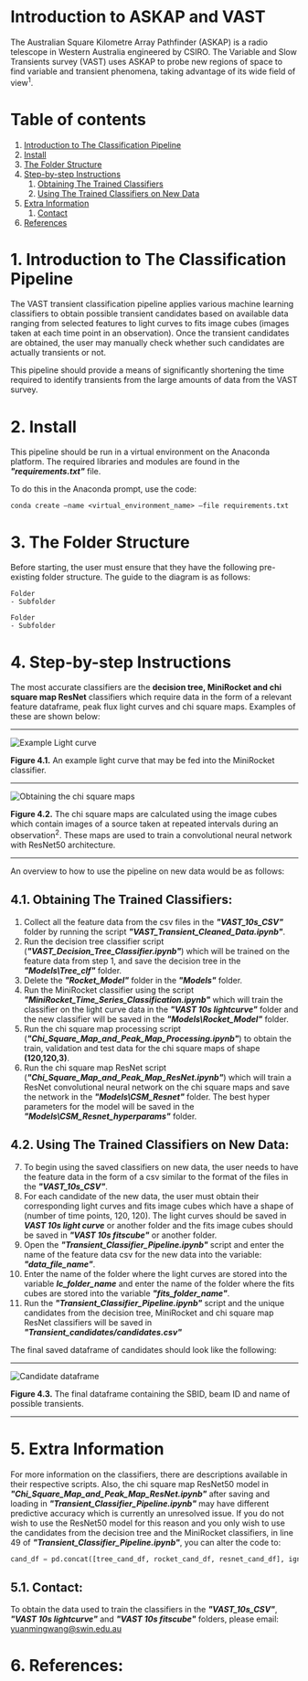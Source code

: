 # Introduction to ASKAP and VAST
The Australian Square Kilometre Array Pathfinder (ASKAP) is a radio telescope in Western Australia engineered by CSIRO. The Variable and Slow Transients survey (VAST) uses ASKAP to probe new regions of space to find variable and transient phenomena, taking advantage of its wide field of view<sup>1</sup>.

# Table of contents
1. [Introduction to The Classification Pipeline](#introduction)
2. [Install](#install)
3. [The Folder Structure](#folder)
4. [Step-by-step Instructions](#stepbystep)
    1. [Obtaining The Trained Classifiers](#obtain_classifiers)
    2. [Using The Trained Classifiers on New Data](#using_new_data)
5. [Extra Information](#extra)
    1. [Contact](#contact)
6. [References](#references)

# 1. Introduction to The Classification Pipeline <a name="introduction"></a>

The VAST transient classification pipeline applies various machine learning classifiers to obtain possible transient candidates based on available data ranging from selected features to light curves to fits image cubes (images taken at each time point in an observation). Once the transient candidates are obtained, the user may manually check whether such candidates are actually transients or not. 

This pipeline should provide a means of significantly shortening the time required to identify transients from the large amounts of data from the VAST survey.

# 2. Install <a name="install"></a>
This pipeline should be run in a virtual environment on the Anaconda platform. The required libraries and modules are found in the __*"requirements.txt"*__ file.

To do this in the Anaconda prompt, use the code:

`conda create –name <virtual_environment_name> –file requirements.txt`

# 3. The Folder Structure <a name="folder"></a>
Before starting, the user must ensure that they have the following pre-existing folder structure. The guide to the diagram is as follows:

```
Folder
- Subfolder
```

```
Folder
- Subfolder
```

# 4. Step-by-step Instructions <a name="stepbystep"></a>
The most accurate classifiers are the __decision tree, MiniRocket and chi square map ResNet__ classifiers which require data in the form of a relevant feature dataframe, peak flux light curves and chi square maps. Examples of these are shown below:
<!-- New line here... -->

---

<!-- ... and new line here. -->

![Example Light curve](https://github.com/user-attachments/assets/4de89d72-33cf-4a4f-86b7-45628c137c6f)

__Figure 4.1.__ An example light curve that may be fed into the MiniRocket classifier. 
<!-- New line here... -->

---

<!-- ... and new line here. -->

![Obtaining the chi square maps](https://github.com/user-attachments/assets/5d80cc88-fd41-463b-a717-1b28fd067387)

__Figure 4.2.__ The chi square maps are calculated using the image cubes which contain images of a source taken at repeated intervals during an observation<sup>2</sup>. These maps are used to train a convolutional neural network with ResNet50 architecture.

<!-- New line here... -->

---

<!-- ... and new line here. -->

An overview to how to use the pipeline on new data would be as follows:
## 4.1. Obtaining The Trained Classifiers: <a name="obtain_classifiers"></a>
1. Collect all the feature data from the csv files in the __*"VAST_10s_CSV"*__ folder by running the script __*"VAST_Transient_Cleaned_Data.ipynb"*__.
2. Run the decision tree classifier script (__*"VAST_Decision_Tree_Classifier.ipynb"*__) which will be trained on the feature data from step 1, and save the decision tree in the __*"Models\Tree_clf"*__ folder.
3. Delete the __*"Rocket_Model"*__ folder in the __*"Models"*__ folder.
4. Run the MiniRocket classifier using the script __*"MiniRocket_Time_Series_Classification.ipynb"*__ which will train the classifier on the light curve data in the __*"VAST 10s lightcurve"*__ folder and the new classifier will be saved in the __*"Models\Rocket_Model"*__ folder.
5. Run the chi square map processing script (__*"Chi_Square_Map_and_Peak_Map_Processing.ipynb"*__) to obtain the train, validation and test data for the chi square maps of shape __(120,120,3)__.
6. Run the chi square map ResNet script (__*"Chi_Square_Map_and_Peak_Map_ResNet.ipynb"*__) which will train a ResNet convolutional neural network on the chi square maps and save the network in the __*"Models\CSM_Resnet"*__ folder. The best hyper parameters for the model will be saved in the __*"Models\CSM_Resnet_hyperparams"*__ folder.

## 4.2. Using The Trained Classifiers on New Data: <a name="using_new_data"></a>
7. To begin using the saved classifiers on new data, the user needs to have the feature data in the form of a csv similar to the format of the files in the __*"VAST_10s_CSV"*__.
8. For each candidate of the new data, the user must obtain their corresponding light curves and fits image cubes which have a shape of (number of time points, 120, 120). The light curves should be saved in __*VAST 10s light curve*__ or another folder and the fits image cubes should be saved in __*"VAST 10s fitscube"*__ or another folder.
9. Open the __*"Transient_Classifier_Pipeline.ipynb"*__ script and enter the name of the feature data csv for the new data into the variable: __*"data_file_name"*__.
10. Enter the name of the folder where the light curves are stored into the variable __*lc_folder_name*__ and enter the name of the folder where the fits cubes are stored into the variable __*"fits_folder_name"*__.
11. Run the __*"Transient_Classifier_Pipeline.ipynb"*__ script and the unique candidates from the decision tree, MiniRocket and chi square map ResNet classifiers will be saved in __*"Transient_candidates/candidates.csv"*__

The final saved dataframe of candidates should look like the following:
<!-- New line here... -->

---

<!-- ... and new line here. -->
![Candidate dataframe](https://github.com/user-attachments/assets/df92b4e9-8a52-40ce-a421-3342b22789d4)

__Figure 4.3.__ The final dataframe containing the SBID, beam ID and name of possible transients.
<!-- New line here... -->

---

<!-- ... and new line here. -->

# 5. Extra Information <a name="extra"></a>

For more information on the classifiers, there are descriptions available in their respective scripts. Also, the chi square map ResNet50 model in __*"Chi_Square_Map_and_Peak_Map_ResNet.ipynb"*__ after saving and loading in __*"Transient_Classifier_Pipeline.ipynb"*__ may have different predictive accuracy which is currently an unresolved issue. If you do not wish to use the ResNet50 model for this reason and you only wish to use the candidates from the decision tree and the MiniRocket classifiers, in line 49 of __*"Transient_Classifier_Pipeline.ipynb"*__, you can alter the code to:

```python
cand_df = pd.concat([tree_cand_df, rocket_cand_df, resnet_cand_df], ignore_index=True, axis=0)
```

## 5.1. Contact: <a name="contact"></a>
To obtain the data used to train the classifiers in the __*"VAST_10s_CSV"*__, __*"VAST 10s lightcurve"*__ and __*"VAST 10s fitscube"*__ folders, 
please email: yuanmingwang@swin.edu.au

# 6. References: <a name="references"></a>

